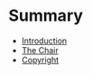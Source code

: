 # Summary

* [Introduction](INTRODUCTION.md)
* [The Chair](TheChair.md)
* [Copyright](COPYRIGHT.md)
